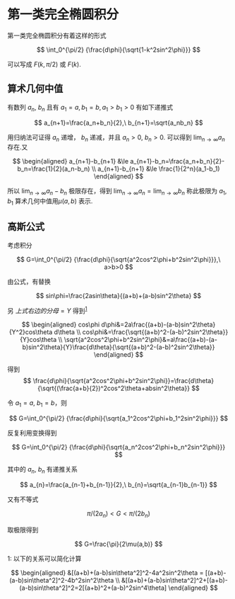 # 第一类完全椭圆积分

第一类完全椭圆积分有着这样的形式

$$
\int_0^{\pi/2} {\frac{d\phi}{\sqrt{1-k^2sin^2\phi}}}
$$

可以写成 $F(k,\pi/2)$ 或 $F(k)$.

## 算术几何中值

有数列 $a_n,\ b_n$ 且有 $a_1=a,b_1=b,a_1>b_1>0$ 有如下递推式

$$
a_{n+1}=\frac{a_n+b_n}{2},\ b_{n+1}=\sqrt{a_nb_n}
$$

用归纳法可证得 $a_n$ 递增， $b_n$ 递减，并且 $a_n>0,\ b_n>0$. 可以得到 $\lim_{n\rightarrow\infty} a_n$ 存在.又

$$
\begin{aligned}
a_{n+1}-b_{n+1} &\le  a_{n+1}-b_n=\frac{a_n+b_n}{2}-b_n=\frac{1}{2}(a_n-b_n) \\
a_{n+1}-b_{n+1} &\le \frac{1}{2^n}(a_1-b_1)
\end{aligned}
$$

所以 $\lim_{n\rightarrow\infty} a_n-b_n$ 极限存在，得到 $\lim_{n\rightarrow\infty} a_n = \lim_{n\rightarrow\infty} b_n$ 称此极限为 $a_1,b_1$ 算术几何中值用$\mu(a,b)$ 表示.

## 高斯公式

考虑积分

$$
G=\int_0^{\pi/2} {\frac{d\phi}{\sqrt{a^2cos^2\phi+b^2sin^2\phi}}},\ a>b>0
$$

由公式，有替换

$$
sin\phi=\frac{2asin\theta}{(a+b)+(a-b)sin^2\theta}
$$

另 $上式右边的分母=Y$ 得到<sup>[1]($k)</sup>

$$
\begin{aligned}
cos\phi d\phi&=2a\frac{(a+b)-(a-b)sin^2\theta}{Y^2}cos\theta d\theta \\
cos\phi&=\frac{\sqrt{(a+b)^2-(a-b)^2sin^2\theta}}{Y}cos\theta \\
\sqrt{a^2cos^2\phi+b^2sin^2\phi}&=a\frac{(a+b)-(a-b)sin^2\theta}{Y}\frac{d\theta}{\sqrt{(a+b)^2-(a-b)^2sin^2\theta}}
\end{aligned}
$$

得到
$$
\frac{d\phi}{\sqrt{a^2cos^2\phi+b^2sin^2\phi}}=\frac{d\theta}{\sqrt{(\frac{a+b}{2})^2cos^2\theta+absin^2\theta}}
$$

令 $a_1=a,\ b_1=b$，则

$$
G=\int_0^{\pi/2} {\frac{d\phi}{\sqrt{a_1^2cos^2\phi+b_1^2sin^2\phi}}}
$$

反复利用变换得到

$$
G=\int_0^{\pi/2} {\frac{d\phi}{\sqrt{a_n^2cos^2\phi+b_n^2sin^2\phi}}}
$$

其中的 $a_n,\ b_n$ 有递推关系

$$
a_{n}=\frac{a_{n-1}+b_{n-1}}{2},\ b_{n}=\sqrt{a_{n-1}b_{n-1}}
$$

又有不等式

$$
\pi/(2a_n) < G < \pi/(2b_n)
$$

取极限得到

$$
G=\frac{\pi}{2\mu(a,b)}
$$

<a name="k">1</a>: 以下的关系可以简化计算

$$
\begin{aligned}
    &[(a+b)+(a-b)sin\theta^2]^2-4a^2sin^2\theta = [(a+b)-(a-b)sin\theta^2]^2-4b^2sin^2\theta \\
    &[(a+b)+(a-b)sin\theta^2]^2+[(a+b)-(a-b)sin\theta^2]^2=2[(a+b)^2+(a-b)^2sin^4\theta]
\end{aligned}
$$
